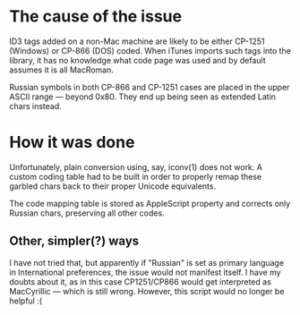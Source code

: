 # The cause of the issue #

ID3 tags added on a non-Mac machine are likely to be either CP-1251 (Windows) or CP-866 (DOS) coded.  When iTunes imports such tags into the library, it has no knowledge what code page was used and by default assumes it is all MacRoman.

Russian symbols in both CP-866 and CP-1251 cases are placed in the upper ASCII range — beyond 0x80.  They end up being seen as extended Latin chars instead.

# How it was done #

Unfortunately, plain conversion using, say, iconv(1) does not work.  A custom coding table had to be built in order to properly remap these garbled chars back to their proper Unicode equivalents.

The code mapping table is stored as AppleScript property and corrects only Russian chars, preserving all other codes.

## Other, simpler(?) ways ##

I have not tried that, but apparently if "Russian" is set as primary language in International preferences, the issue would not manifest itself.  I have my doubts about it, as in this case CP1251/CP866 would get interpreted as MacCyrillic — which is still wrong.  However, this script would no longer be helpful :(